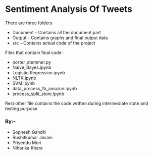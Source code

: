 # Sentiment Analysis Of Tweets

There are three folders
* Document - Contains all the document part
* Output   - Contains graphs and final output data
* src      - Contains actual code of the project

Files that contain final code:
* porter_stemmer.py
* Naive_Bayes.ipynb
* Logistic Regression.ipynb
* NLTK.ipynb
* SVM.ipynb
* data_process_fb_amazon.ipynb
* process_split_store.ipynb

Rest other file contains the code written during intermediate state and testing purpose.

### By:-
* Sopnesh Gandhi
* Rushitkumar Jasani
* Priyendu Mori
* Niharika Khare
